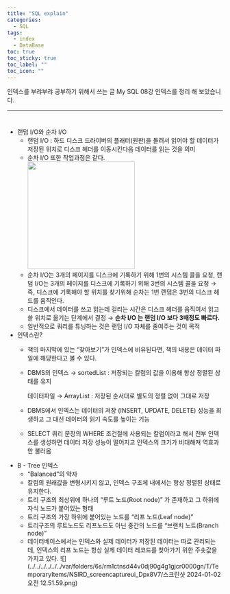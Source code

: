 ```yaml
---
title: "SQL explain"
categories:
  - SQL
tags:
  - index
  - DataBase
toc: true
toc_sticky: true
toc_label: ""
toc_icon: ""
---
```


인덱스를 부랴부랴 공부하기 위해서 쓰는 글 
My SQL 08강 인덱스를 정리 해 보았습니다. 

---

# 

- 랜덤 I/O와 순차 I/O
  - 랜덤 I/O : 하드 디스크 드라이버의 플래터(원판)을 돌려서 읽어야 할 데이터가 저장된 위치로 디스크 헤더를 이동시킨다음 데이터를 읽는 것을 의미
  - 순차 I/O 또한 작업과정은 같다. <br>
    <img height="250" src="../../../../../../var/folders/6s/rm1ctnsd44v0dj90g4g1gjcr0000gn/T/TemporaryItems/NSIRD_screencaptureui_iQBVGI/스크린샷 2024-01-02 오전 12.31.33.png" width="250"/>
  - 순차 I/O는 3개의 페이지를 디스크에 기록하기 위해 1번의 시스템 콜을 요청, 랜덤 I/O는 3개의 페이지를 디스크에 기록하기 위해 3번의 시스템 콜을 요청 → 즉, 디스크에 기록해야 할 위치를 찾기위해 순차는 1번 랜덤은 3번의 디스크 헤드를 움직인다.
  - 디스크에서 데이터를 쓰고 읽는데 걸리는 시간은 디스크 헤더를 움직여서 읽고 쓸 위치로 옮기는 단계에서 결정 → **순차 I/O 는 랜덤 I/O 보다 3배정도 빠르다.**
  - 일반적으로 쿼리를 튜닝하는 것은 랜덤 I/O 자체를 줄여주는 것이 목적
- 인덱스란?
  - 책의 마지막에 있는 “찾아보기”가 인덱스에 비유된다면, 책의 내용은 데이터 파일에 해당한다고 볼 수 있다.
  - DBMS의 인덱스 → sortedList : 저장되는 칼럼의 값을 이용해 항상 정렬된 상태를 유지

    데이터파일 → ArrayList : 저장된 순서대로 별도의 정렬 없이 그대로 저장

  - DBMS에서 인덱스는 데이터의 저장 (INSERT, UPDATE, DELETE) 성능을 희생하고 그 대신 데이터의 읽기 속도를 높이는 기능
  - SELECT 쿼리 문장의 WHERE 조건절에 사용되는 칼럼이라고 해서 전부 인덱스를 생성하면 데이터 저장 성능이 떨어지고 인덱스의 크기가 비대해져 역효과만 불러옴
- B - Tree 인덱스
  - “Balanced”의 약자
  - 칼럼의 원래값을 변형시키지 않고, 인덱스 구조체 내에서는 항상 정렬된 상태로 유지한다.
  - 트리 구조의 최상위에 하나의 “루트 노드(Root node)” 가 존재하고 그 하위에 자식 노드가 붙어있는 형태
  - 트리 구조의 가장 하위에 붙어있는 노드를 “리프 노드(Leaf node)”
  - 트리구조의 루트노드도 리프노드도 아닌 중간의 노드를 “브랜치 노트(Branch node)”
  - 데이터베이스에서는 인덱스와 실제 데이터가 저장된 데이터는 따로 관리되는데, 인덱스의 리프 노드는 항상 실제 데이터 레코드를 찾아가기 위한 주솟값을 가지고 있다.
  ![](../../../../../../var/folders/6s/rm1ctnsd44v0dj90g4g1gjcr0000gn/T/TemporaryItems/NSIRD_screencaptureui_Dpx8V7/스크린샷 2024-01-02 오전 12.51.59.png)
